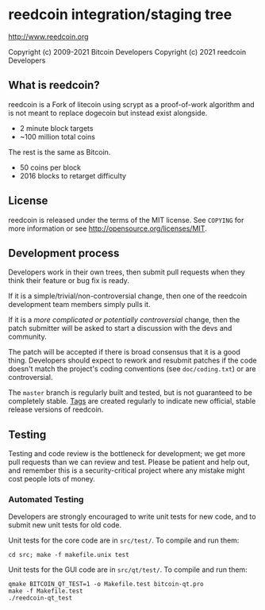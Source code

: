 reedcoin integration/staging tree
================================

http://www.reedcoin.org

Copyright (c) 2009-2021 Bitcoin Developers
Copyright (c) 2021 reedcoin Developers

What is reedcoin?
----------------

reedcoin is a Fork of litecoin using scrypt as a proof-of-work algorithm and is not meant to replace dogecoin but instead exist alongside.
 - 2 minute block targets
 - ~100 million total coins

The rest is the same as Bitcoin.
 - 50 coins per block
 - 2016 blocks to retarget difficulty


License
-------

reedcoin is released under the terms of the MIT license. See `COPYING` for more
information or see http://opensource.org/licenses/MIT.

Development process
-------------------

Developers work in their own trees, then submit pull requests when they think
their feature or bug fix is ready.

If it is a simple/trivial/non-controversial change, then one of the reedcoin
development team members simply pulls it.

If it is a *more complicated or potentially controversial* change, then the patch
submitter will be asked to start a discussion with the devs and community.

The patch will be accepted if there is broad consensus that it is a good thing.
Developers should expect to rework and resubmit patches if the code doesn't
match the project's coding conventions (see `doc/coding.txt`) or are
controversial.

The `master` branch is regularly built and tested, but is not guaranteed to be
completely stable. [Tags](https://github.com/reedcoin-project/reedcoin/tags) are created
regularly to indicate new official, stable release versions of reedcoin.

Testing
-------

Testing and code review is the bottleneck for development; we get more pull
requests than we can review and test. Please be patient and help out, and
remember this is a security-critical project where any mistake might cost people
lots of money.

### Automated Testing

Developers are strongly encouraged to write unit tests for new code, and to
submit new unit tests for old code.

Unit tests for the core code are in `src/test/`. To compile and run them:

    cd src; make -f makefile.unix test

Unit tests for the GUI code are in `src/qt/test/`. To compile and run them:

    qmake BITCOIN_QT_TEST=1 -o Makefile.test bitcoin-qt.pro
    make -f Makefile.test
    ./reedcoin-qt_test

